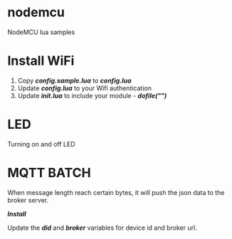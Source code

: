 # nodemcu
NodeMCU lua samples

Install WiFi
======

1. Copy ***config.sample.lua*** to ***config.lua***
2. Update ***config.lua*** to your Wifi authentication
2. Update ***init.lua*** to include your module - ***dofile("<your module>")***


LED
======

Turning on and off LED


MQTT BATCH
======

When message length reach certain bytes, it will push the json data to the broker server.

***Install***

Update the ***did*** and ***broker*** variables for device id and broker url.

